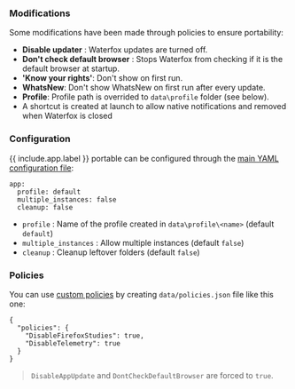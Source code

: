 ### Modifications

Some modifications have been made through policies to ensure portability:

* **Disable updater** : Waterfox updates are turned off.
* **Don't check default browser** : Stops Waterfox from checking if it is the default browser at startup.
* **'Know your rights'**:  Don't show on first run.
* **WhatsNew**: Don't show WhatsNew on first run after every update.
* **Profile**: Profile path is overrided to `data\profile` folder (see below).
* A shortcut is created at launch to allow native notifications and removed when Waterfox is closed

### Configuration

{{ include.app.label }} portable can be configured through the [main YAML configuration file](/doc/configuration/):

<div class="language-yml highlighter-rouge"><div class="highlight"><pre class="highlight"><code>app:
  profile: default
  multiple_instances: false
  cleanup: false
</code></pre></div></div>

* `profile` : Name of the profile created in `data\profile\<name>` (default `default`)
* `multiple_instances` : Allow multiple instances (default `false`)
* `cleanup` : Cleanup leftover folders (default `false`)

### Policies

You can use [custom policies](https://support.mozilla.org/en-US/kb/customizing-firefox-using-policiesjson) by creating `data/policies.json` file like this one:

<div class="language-json highlighter-rouge"><div class="highlight"><pre class="highlight"><code>{
  "policies": {
    "DisableFirefoxStudies": true,
    "DisableTelemetry": true
  }
}</code></pre></div></div>

> `DisableAppUpdate` and `DontCheckDefaultBrowser` are forced to `true`.
